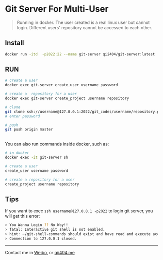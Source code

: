 # Git Server For Multi-User

> Running in docker. The user created is a real linux user but cannot login. Different users' repository cannot be accessed to each other.

## Install

```bash
docker run -itd  -p2022:22 --name git-server qii404/git-server:latest
```

## RUN

```bash
# create a user
docker exec git-server create_user username password

# create a  repository for a user
docker exec git-server create_project username repository

# clone
git clone ssh://username@127.0.0.1:2022/git_codes/username/repository.git
# enter password

# push
git push origin master
```

<br>
You can also run commands inside docker, such as:

```bash
# in docker
docker exec -it git-server sh

# create a user
create_user username password

# create a repository for a user
create_project username repository
```

## Tips

If you want to exec `ssh username@127.0.0.1 -p2022` to login git server, you will get this error:

```bash
> You Wanna Login ?? No Way!!
> fatal: Interactive git shell is not enabled.
> hint: ~/git-shell-commands should exist and have read and execute access.
> Connection to 127.0.0.1 closed.
```

-------
Contact me in [Weibo](https://weibo.com/shiboooo), or [qii404.me](https://qii404.me)
